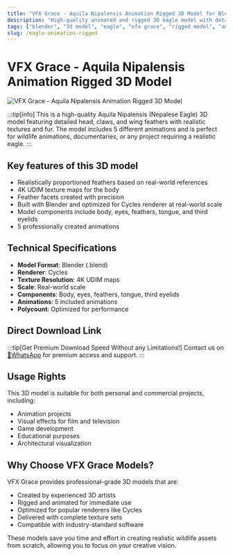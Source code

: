 ```yaml
---
title: "VFX Grace - Aquila Nipalensis Animation Rigged 3D Model for Blender"
description: "High-quality animated and rigged 3D eagle model with detailed feathers, 4K textures, and 5 animations. Perfect for Blender artists and VFX professionals."
tags: ["blender", "3d model", "eagle", "vfx grace", "rigged model", "animated 3d model", "bird model", "3d assets", "cycles renderer"]
slug: /eagle-animation-rigged
---
```

<!--Above is frontmatter Part-generate depend on content meet Google Seo, you need to balance automation efficiency with Google’s core ranking factors—especially E-E-A-T (Experience, Expertise, Authoritativeness, Trustworthiness), -->

<!--First Part-This is Title -->
# VFX Grace - Aquila Nipalensis Animation Rigged 3D Model

<!--Second Part-This is First Banner -->
![VFX Grace - Aquila Nipalensis Animation Rigged 3D Model](https://www.gfxcamp.com/wp-content/uploads/2025/09/VFX-Grace-Aquila-Nipalensis-Animation-Rigged.jpg)

:::tip[info]
This is a high-quality Aquila Nipalensis (Nepalese Eagle) 3D model featuring detailed head, claws, and wing feathers with realistic textures and fur. The model includes 5 different animations and is perfect for wildlife animations, documentaries, or any project requiring a realistic eagle.
:::

## Key features of this 3D model

- Realistically proportioned feathers based on real-world references
- 4K UDIM texture maps for the body
- Feather facets created with precision
- Built with Blender and optimized for Cycles renderer at real-world scale
- Model components include body, eyes, feathers, tongue, and third eyelids
- 5 professionally created animations

## Technical Specifications

- **Model Format**: Blender (.blend)
- **Renderer**: Cycles
- **Texture Resolution**: 4K UDIM maps
- **Scale**: Real-world scale
- **Components**: Body, eyes, feathers, tongue, third eyelids
- **Animations**: 5 included animations
- **Polycount**: Optimized for performance

<!-- The Last Part-Download -->
## Direct Download Link
:::tip[Get Premium Download Speed Without any Limitations!]
Contact us on [💬WhatsApp](https://wa.me/+8613237610083) for premium  access and support.
:::
## Usage Rights

This 3D model is suitable for both personal and commercial projects, including:
- Animation projects
- Visual effects for film and television
- Game development
- Educational purposes
- Architectural visualization

## Why Choose VFX Grace Models?

VFX Grace provides professional-grade 3D models that are:
- Created by experienced 3D artists
- Rigged and animated for immediate use
- Optimized for popular renderers like Cycles
- Delivered with complete texture sets
- Compatible with industry-standard software

These models save you time and effort in creating realistic wildlife assets from scratch, allowing you to focus on your creative vision.